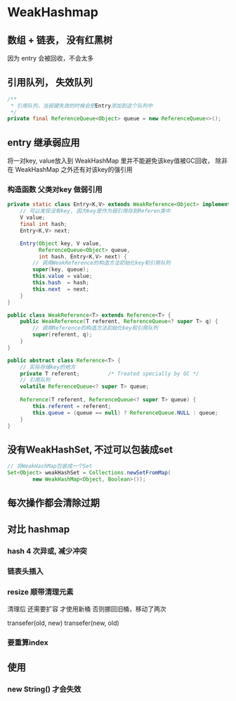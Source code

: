 # WeakHashmap
## 数组 + 链表， 没有红黑树
因为 entry 会被回收，不会太多
 
## 引用队列， 失效队列
```java
/**
 * 引用队列，当弱键失效的时候会把Entry添加到这个队列中
 */
private final ReferenceQueue<Object> queue = new ReferenceQueue<>();
```

## entry 继承弱应用
将一对key, value放入到 WeakHashMap 里并不能避免该key值被GC回收，
除非在 WeakHashMap 之外还有对该key的强引用

### 构造函数 父类对key 做弱引用
```java
private static class Entry<K,V> extends WeakReference<Object> implements Map.Entry<K,V> {
    // 可以发现没有key, 因为key是作为弱引用存到Referen类中
    V value;
    final int hash;
    Entry<K,V> next;

    Entry(Object key, V value,
          ReferenceQueue<Object> queue,
          int hash, Entry<K,V> next) {
        // 调用WeakReference的构造方法初始化key和引用队列
        super(key, queue);
        this.value = value;
        this.hash  = hash;
        this.next  = next;
    }
}

public class WeakReference<T> extends Reference<T> {
    public WeakReference(T referent, ReferenceQueue<? super T> q) {
        // 调用Reference的构造方法初始化key和引用队列
        super(referent, q);
    }
}

public abstract class Reference<T> {
    // 实际存储key的地方
    private T referent;         /* Treated specially by GC */
    // 引用队列
    volatile ReferenceQueue<? super T> queue;
    
    Reference(T referent, ReferenceQueue<? super T> queue) {
        this.referent = referent;
        this.queue = (queue == null) ? ReferenceQueue.NULL : queue;
    }
}
```

## 没有WeakHashSet, 不过可以包装成set
```java
// 将WeakHashMap包装成一个Set
Set<Object> weakHashSet = Collections.newSetFromMap(
        new WeakHashMap<Object, Boolean>());
```

## 每次操作都会清除过期

## 对比 hashmap
### hash 4 次异或, 减少冲突

### 链表头插入

### resize 顺带清理元素
清理后 还需要扩容  才使用新桶
否则挪回旧桶，移动了两次 

transefer(old, new)
transefer(new, old)

### 要重算index


## 使用
### new String() 才会失效